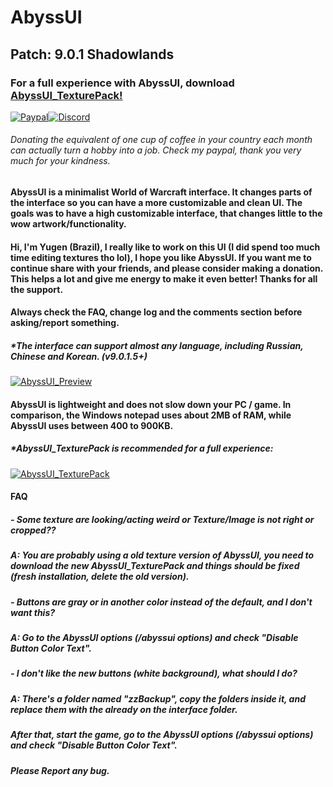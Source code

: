 # AbyssUI
## Patch: 9.0.1 Shadowlands
### For a full experience with AbyssUI, download [AbyssUI_TexturePack!](https://www.wowinterface.com/downloads/info25657-AbyssUI_TexturePack.html)

[![Paypal](https://cdn.discordapp.com/attachments/740267120956276764/763024008039104542/pay-with-paypal_large.png)](https://www.paypal.com/cgi-bin/webscr?cmd=_s-xclick&hosted_button_id=WFFUE2VL86ZZ2)[![Discord](https://cdn.discordapp.com/attachments/740267120956276764/763027048033288232/Discord_button.png)](https://discord.gg/WrbyzBm)
###### Donating the equivalent of one cup of coffee in your country each month can actually turn a hobby into a job. Check my paypal, thank you very much for your kindness.

#### AbyssUI is a minimalist World of Warcraft interface. It changes parts of the interface so you can have a more customizable and clean UI. The goals was to have a high customizable interface, that changes little to the wow artwork/functionality.

#### Hi, I'm Yugen (Brazil), I really like to work on this UI (I did spend too much time editing textures tho lol), I hope you like AbyssUI. If you want me to continue share with your friends, and please consider making a donation. This helps a lot and give me energy to make it even better! Thanks for all the support.

#### Always check the FAQ, change log and the comments section before asking/report something.
##### *The interface can support almost any language, including Russian, Chinese and Korean. (v9.0.1.5+)
[![AbyssUI_Preview](https://cdn.discordapp.com/attachments/740267120956276764/764559551495274536/abyssui_preview.png)](https://www.youtube.com/watch?v=meWuh0gTPmI&feature=youtu.be)


#### AbyssUI is lightweight and does not slow down your PC / game. In comparison, the Windows notepad uses about 2MB of RAM, while AbyssUI uses between 400 to 900KB.
##### *AbyssUI_TexturePack is recommended for a full experience:
[![AbyssUI_TexturePack](https://cdn.discordapp.com/attachments/740267120956276764/764559549335076864/login.jpg)](https://www.wowinterface.com/downloads/info25657-AbyssUI_TexturePack.html%22)


#### FAQ
##### - Some texture are looking/acting weird or Texture/Image is not right or cropped??
##### A: You are probably using a old texture version of AbyssUI, you need to download the new AbyssUI_TexturePack and things should be fixed (fresh installation, delete the old version).

##### - Buttons are gray or in another color instead of the default, and I don't want this?
##### A: Go to the AbyssUI options (/abyssui options) and check "Disable Button Color Text".

##### - I don't like the new buttons (white background), what should I do?
##### A: There's a folder named "zzBackup", copy the folders inside it, and replace them with the already on the interface folder.
##### After that, start the game, go to the AbyssUI options (/abyssui options) and check "Disable Button Color Text".

##### Please Report any bug.
